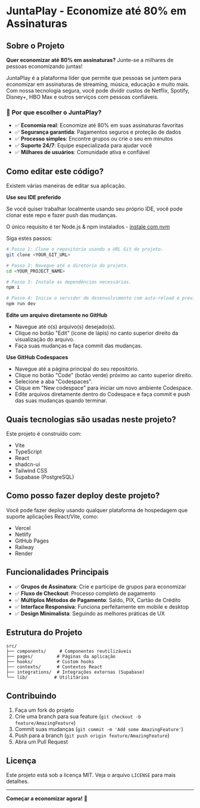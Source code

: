 # JuntaPlay - Economize até 80% em Assinaturas

## Sobre o Projeto

**Quer economizar até 80% em assinaturas?** Junte-se a milhares de pessoas economizando juntas!

JuntaPlay é a plataforma líder que permite que pessoas se juntem para economizar em assinaturas de streaming, música, educação e muito mais. Com nossa tecnologia segura, você pode dividir custos de Netflix, Spotify, Disney+, HBO Max e outros serviços com pessoas confiáveis.

### 🎯 **Por que escolher o JuntaPlay?**

- ✅ **Economia real**: Economize até 80% em suas assinaturas favoritas
- ✅ **Segurança garantida**: Pagamentos seguros e proteção de dados
- ✅ **Processo simples**: Encontre grupos ou crie o seu em minutos
- ✅ **Suporte 24/7**: Equipe especializada para ajudar você
- ✅ **Milhares de usuários**: Comunidade ativa e confiável

## Como editar este código?

Existem várias maneiras de editar sua aplicação.

**Use seu IDE preferido**

Se você quiser trabalhar localmente usando seu próprio IDE, você pode clonar este repo e fazer push das mudanças.

O único requisito é ter Node.js & npm instalados - [instale com nvm](https://github.com/nvm-sh/nvm#installing-and-updating)

Siga estes passos:

```sh
# Passo 1: Clone o repositório usando a URL Git do projeto.
git clone <YOUR_GIT_URL>

# Passo 2: Navegue até o diretório do projeto.
cd <YOUR_PROJECT_NAME>

# Passo 3: Instale as dependências necessárias.
npm i

# Passo 4: Inicie o servidor de desenvolvimento com auto-reload e preview instantâneo.
npm run dev
```

**Edite um arquivo diretamente no GitHub**

- Navegue até o(s) arquivo(s) desejado(s).
- Clique no botão "Edit" (ícone de lápis) no canto superior direito da visualização do arquivo.
- Faça suas mudanças e faça commit das mudanças.

**Use GitHub Codespaces**

- Navegue até a página principal do seu repositório.
- Clique no botão "Code" (botão verde) próximo ao canto superior direito.
- Selecione a aba "Codespaces".
- Clique em "New codespace" para iniciar um novo ambiente Codespace.
- Edite arquivos diretamente dentro do Codespace e faça commit e push das suas mudanças quando terminar.

## Quais tecnologias são usadas neste projeto?

Este projeto é construído com:

- Vite
- TypeScript
- React
- shadcn-ui
- Tailwind CSS
- Supabase (PostgreSQL)

## Como posso fazer deploy deste projeto?

Você pode fazer deploy usando qualquer plataforma de hospedagem que suporte aplicações React/Vite, como:

- Vercel
- Netlify
- GitHub Pages
- Railway
- Render

## Funcionalidades Principais

- ✅ **Grupos de Assinatura**: Crie e participe de grupos para economizar
- ✅ **Fluxo de Checkout**: Processo completo de pagamento
- ✅ **Múltiplos Métodos de Pagamento**: Saldo, PIX, Cartão de Crédito
- ✅ **Interface Responsiva**: Funciona perfeitamente em mobile e desktop
- ✅ **Design Minimalista**: Seguindo as melhores práticas de UX

## Estrutura do Projeto

```
src/
├── components/     # Componentes reutilizáveis
├── pages/         # Páginas da aplicação
├── hooks/         # Custom hooks
├── contexts/      # Contextos React
├── integrations/  # Integrações externas (Supabase)
└── lib/          # Utilitários
```

## Contribuindo

1. Faça um fork do projeto
2. Crie uma branch para sua feature (`git checkout -b feature/AmazingFeature`)
3. Commit suas mudanças (`git commit -m 'Add some AmazingFeature'`)
4. Push para a branch (`git push origin feature/AmazingFeature`)
5. Abra um Pull Request

## Licença

Este projeto está sob a licença MIT. Veja o arquivo `LICENSE` para mais detalhes.

---

**Começar a economizar agora!** 🚀
